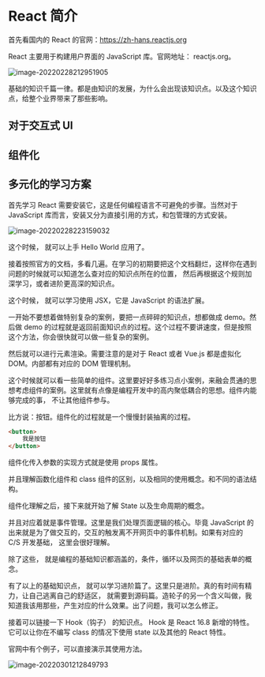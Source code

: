 # React 简介

首先看国内的 React 的官网：https://zh-hans.reactjs.org

React 主要用于构建用户界面的 JavaScript 库。官网地址： reactjs.org。

![image-20220228212951905](https://cdn.jsdelivr.net/gh/xymiao/xymiaocdn/res/2022/202202/image-20220228212951905.png)

基础的知识千篇一律。都是由知识的发展，为什么会出现该知识点。以及这个知识点，给整个业界带来了那些影响。

## 对于交互式 UI



## 组件化



## 多元化的学习方案



首先学习 React 需要安装它，这是任何编程语言不可避免的步骤。当然对于 JavaScript 库而言，安装又分为直接引用的方式，和包管理的方式安装。

![image-20220228223159032](https://cdn.jsdelivr.net/gh/xymiao/xymiaocdn/res/2022/202202/image-20220228223159032.png)

这个时候， 就可以上手 Hello World 应用了。

接着按照官方的文档，多看几遍。在学习的初期要把这个文档翻烂，这样你在遇到问题的时候就可以知道怎么查对应的知识点所在的位置， 然后再根据这个规则加深学习，或者进阶更高深的知识点。

这个时候， 就可以学习使用 JSX，它是 JavaScript 的语法扩展。

一开始不要想着做特别复杂的案例，要把一点碎碎的知识点，想都做成 demo。然后做 demo 的过程就是返回前面知识点的过程。这个过程不要讲速度，但是按照这个方法，你会很快就可以做一些复杂的案例。

然后就可以进行元素渲染。需要注意的是对于 React 或者 Vue.js 都是虚拟化 DOM。内部都有对应的 DOM 管理机制。

这个时候就可以看一些简单的组件。这里要好好多练习点小案例，来融会贯通的思想考虑组件的案例。这里就有点像是编程开发中的高内聚低耦合的思想。组件内能够完成的事， 不让其他组件参与。

比方说：按钮。组件化的过程就是一个慢慢封装抽离的过程。 

```html
<button>
    我是按钮
</button>
```

组件化传入参数的实现方式就是使用 props 属性。

并且理解函数化组件和 class 组件的区别，以及相同的使用概念。和不同的语法结构。

组件化理解之后，接下来就开始了解 State 以及生命周期的概念。

并且对应着就是事件管理。这里是我们处理页面逻辑的核心。毕竟 JavaScript 的出来就是为了做交互的，交互的触发离不开网页中的事件机制。如果有对应的 C/S 开发基础， 这里会很好理解。

除了这些， 就是编程的基础知识都涵盖的，条件，循环以及网页的基础表单的概念。

有了以上的基础知识点， 就可以学习进阶篇了。这里只是进阶。真的有时间有精力，让自己逃离自己的舒适区， 就需要到源码篇。造轮子的另一个含义叫做，我知道我该用那些，产生对应的什么效果。出了问题，我可以怎么修正。

接着可以链接一下 Hook（钩子） 的知识点。 Hook 是 React 16.8 新增的特性。它可以让你在不编写 class 的情况下使用 state 以及其他的 React 特性。

官网中有个例子，可以直接演示其使用方法。

![image-20220301212849793](https://cdn.jsdelivr.net/gh/xymiao/xymiaocdn/res/2022/202203/image-20220301212849793.png)

